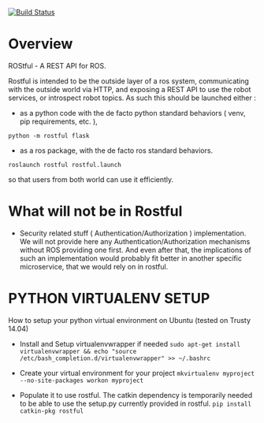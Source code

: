 [![Build Status](https://travis-ci.org/asmodehn/rostful.svg?branch=indigo-devel)](https://travis-ci.org/asmodehn/rostful)

Overview
========

ROStful - A REST API for ROS.

Rostful is intended to be the outside layer of a ros system,
communicating with the outside world via HTTP,
and exposing a REST API to use the robot services, or introspect robot topics.
As such this should be launched either : 
 - as a python code with the de facto python standard behaviors ( venv, pip requirements, etc. ),

``` python -m rostful flask ```

 - as a ros package, with the de facto ros standard behaviors.

``` roslaunch rostful rostful.launch ```

so that users from both world can use it efficiently.

What will not be in Rostful
===========================
 - Security related stuff ( Authentication/Authorization ) implementation.
 We will not provide here any Authentication/Authorization mechanisms without ROS providing one first.
 And even after that, the implications of such an implementation would probably fit better in another specific microservice, that we would rely on in rostful.

PYTHON VIRTUALENV SETUP
=======================

How to setup your python virtual environment on Ubuntu (tested on Trusty
14.04)
 - Install and Setup virtualenvwrapper if needed
``` sudo apt-get install virtualenvwrapper && echo "source /etc/bash_completion.d/virtualenvwrapper" >> ~/.bashrc ```

 - Create your virtual environment for your project
``` mkvirtualenv myproject --no-site-packages workon myproject ```

 - Populate it to use rostful. The catkin dependency is temporarily needed
to be able to use the setup.py currently provided in rostful.
``` pip install catkin-pkg rostful ```
